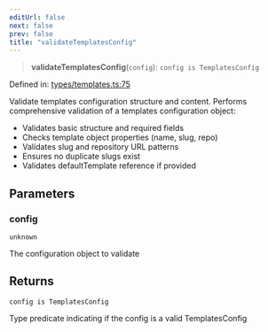 ```yaml
---
editUrl: false
next: false
prev: false
title: "validateTemplatesConfig"
---
```


> **validateTemplatesConfig**(`config`): `config is TemplatesConfig`

Defined in: [types/templates.ts:75](https://github.com/yashjawale/fabr/blob/f92675816a3f8768b3ea0b7f8742e3a12556014c/src/types/templates.ts#L75)

Validate templates configuration structure and content.
Performs comprehensive validation of a templates configuration object:
- Validates basic structure and required fields
- Checks template object properties (name, slug, repo)
- Validates slug and repository URL patterns
- Ensures no duplicate slugs exist
- Validates defaultTemplate reference if provided

## Parameters

### config

`unknown`

The configuration object to validate

## Returns

`config is TemplatesConfig`

Type predicate indicating if the config is a valid TemplatesConfig
